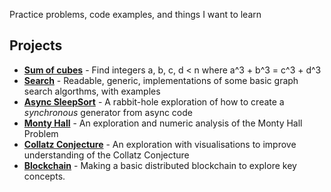 Practice problems, code examples, and things I want to learn

## Projects
- [**Sum of cubes**](https://github.com/treharne/fun/blob/master/sum_of_cubes/sum_of_cubes.ipynb) - Find integers a, b, c, d < n where a^3 + b^3 = c^3 + d^3
- [**Search**](https://github.com/treharne/fun/blob/master/search/search.ipynb) - Readable, generic, implementations of some basic graph search algorthms, with examples
- [**Async SleepSort**](https://github.com/treharne/fun/blob/master/async_sleep_sort/async_sleep_sort.ipynb) - A rabbit-hole exploration of how to create a *synchronous* generator from async code
- [**Monty Hall**](https://github.com/treharne/fun/blob/master/monty_hall/monty.ipynb) - An exploration and numeric analysis of the Monty Hall Problem
- [**Collatz Conjecture**](https://github.com/treharne/fun/blob/master/collatz_conjecture/collatz.ipynb) - An exploration with visualisations to improve understanding of the Collatz Conjecture
- [**Blockchain**](https://github.com/treharne/fun/blob/master/blockchain/blockchain.ipynb) - Making a basic distributed blockchain to explore key concepts.
